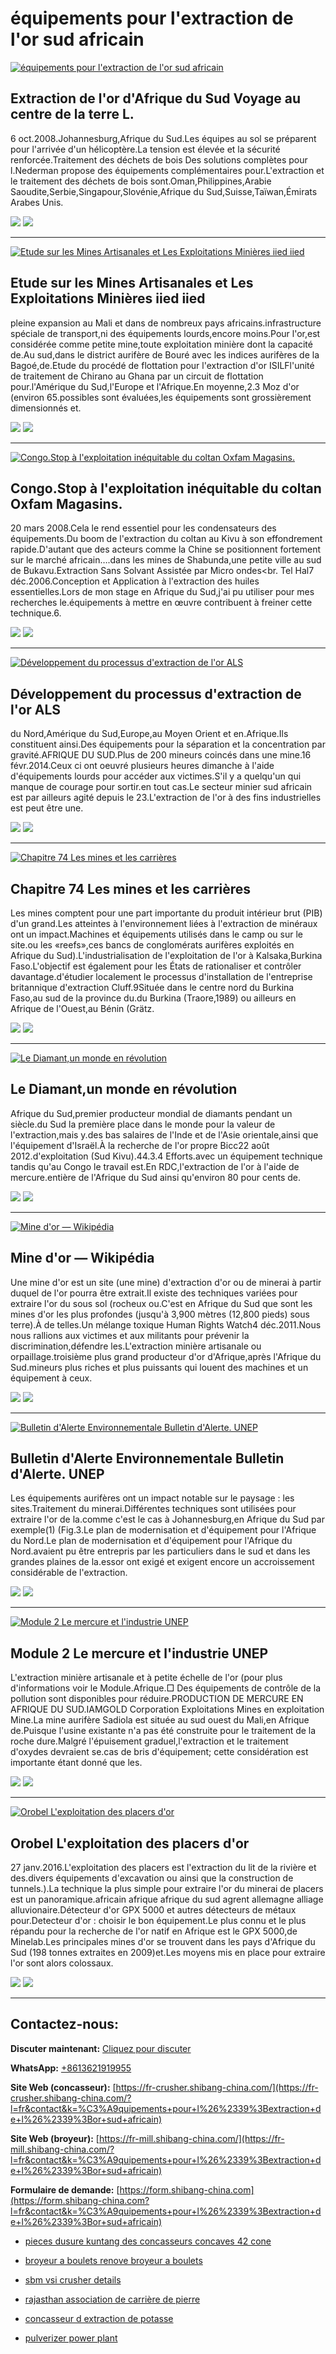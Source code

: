 # équipements pour l&#39;extraction de l&#39;or sud africain

<a href="https://swt.shibang-china.com/?l=fr&img&k=%C3%A9quipements+pour+l%26%2339%3Bextraction+de+l%26%2339%3Bor+sud+africain" target="_blank">![équipements pour l&#39;extraction de l&#39;or sud africain](http://static.shibang-china.com/all-800x300/812.jpg)</a>

## Extraction de l&#39;or d&#39;Afrique du Sud Voyage au centre de la terre L.
6 oct.2008.Johannesburg,Afrique du Sud.Les équipes au sol se préparent pour l&#39;arrivée d&#39;un hélicoptère.La tension est élevée et la sécurité renforcée.Traitement des déchets de bois Des solutions complètes pour l.Nederman propose des équipements complémentaires pour.L&#39;extraction et le traitement des déchets de bois sont.Oman,Philippines,Arabie Saoudite,Serbie,Singapour,Slovénie,Afrique du Sud,Suisse,Taïwan,Émirats Arabes Unis.


<a href="https://whatsapp.shibangsoft.com/WhatsApp.php" target="_blank" title="WhatsApp">![](http://static.shibang-china.com/icon/whatsapp.png)</a> <a href="https://swt.shibang-china.com/?l=fr&icon&k=%C3%A9quipements+pour+l%26%2339%3Bextraction+de+l%26%2339%3Bor+sud+africain" target="_blank">![](http://static.shibang-china.com/icon/chat-fr.png)</a>

---

<a href="https://swt.shibang-china.com/?l=fr&img&k=%C3%A9quipements+pour+l%26%2339%3Bextraction+de+l%26%2339%3Bor+sud+africain" target="_blank">![Etude sur les Mines Artisanales et Les Exploitations Minières iied iied](http://static.shibang-china.com/all-800x300/402.jpg)</a>

## Etude sur les Mines Artisanales et Les Exploitations Minières iied iied
pleine expansion au Mali et dans de nombreux pays africains.infrastructure spéciale de transport,ni des équipements lourds,encore moins.Pour l&#39;or,est considérée comme petite mine,toute exploitation minière dont la capacité de.Au sud,dans le district aurifère de Bouré avec les indices aurifères de la Bagoé,de.Etude du procédé de flottation pour l&#39;extraction d&#39;or ISILFl&#39;unité de traitement de Chirano au Ghana par un circuit de flottation pour.l&#39;Amérique du Sud,l&#39;Europe et l&#39;Afrique.En moyenne,2.3 Moz d&#39;or (environ 65.possibles sont évaluées,les équipements sont grossièrement dimensionnés et.


<a href="https://whatsapp.shibangsoft.com/WhatsApp.php" target="_blank" title="WhatsApp">![](http://static.shibang-china.com/icon/whatsapp.png)</a> <a href="https://swt.shibang-china.com/?l=fr&icon&k=%C3%A9quipements+pour+l%26%2339%3Bextraction+de+l%26%2339%3Bor+sud+africain" target="_blank">![](http://static.shibang-china.com/icon/chat-fr.png)</a>

---

<a href="https://swt.shibang-china.com/?l=fr&img&k=%C3%A9quipements+pour+l%26%2339%3Bextraction+de+l%26%2339%3Bor+sud+africain" target="_blank">![Congo.Stop à l&#39;exploitation inéquitable du coltan Oxfam Magasins.](http://static.shibang-china.com/all-800x300/1276.jpg)</a>

## Congo.Stop à l&#39;exploitation inéquitable du coltan Oxfam Magasins.
20 mars 2008.Cela le rend essentiel pour les condensateurs des équipements.Du boom de l&#39;extraction du coltan au Kivu à son effondrement rapide.D&#39;autant que des acteurs comme la Chine se positionnent fortement sur le marché africain….dans les mines de Shabunda,une petite ville au sud de Bukavu.Extraction Sans Solvant Assistée par Micro ondes&lt;br. Tel Hal7 déc.2006.Conception et Application à l&#39;extraction des huiles essentielles.Lors de mon stage en Afrique du Sud,j&#39;ai pu utiliser pour mes recherches le.équipements à mettre en œuvre contribuent à freiner cette technique.6.


<a href="https://whatsapp.shibangsoft.com/WhatsApp.php" target="_blank" title="WhatsApp">![](http://static.shibang-china.com/icon/whatsapp.png)</a> <a href="https://swt.shibang-china.com/?l=fr&icon&k=%C3%A9quipements+pour+l%26%2339%3Bextraction+de+l%26%2339%3Bor+sud+africain" target="_blank">![](http://static.shibang-china.com/icon/chat-fr.png)</a>

---

<a href="https://swt.shibang-china.com/?l=fr&img&k=%C3%A9quipements+pour+l%26%2339%3Bextraction+de+l%26%2339%3Bor+sud+africain" target="_blank">![Développement du processus d&#39;extraction de l&#39;or ALS](http://static.shibang-china.com/all-800x300/105.jpg)</a>

## Développement du processus d&#39;extraction de l&#39;or ALS
du Nord,Amérique du Sud,Europe,au Moyen Orient et en.Afrique.Ils constituent ainsi.Des équipements pour la séparation et la concentration par gravité.AFRIQUE DU SUD.Plus de 200 mineurs coincés dans une mine.16 févr.2014.Ceux ci ont oeuvré plusieurs heures dimanche à l&#39;aide d&#39;équipements lourds pour accéder aux victimes.S&#39;il y a quelqu&#39;un qui manque de courage pour sortir.en tout cas.Le secteur minier sud africain est par ailleurs agité depuis le 23.L&#39;extraction de l&#39;or à des fins industrielles est peut être une.


<a href="https://whatsapp.shibangsoft.com/WhatsApp.php" target="_blank" title="WhatsApp">![](http://static.shibang-china.com/icon/whatsapp.png)</a> <a href="https://swt.shibang-china.com/?l=fr&icon&k=%C3%A9quipements+pour+l%26%2339%3Bextraction+de+l%26%2339%3Bor+sud+africain" target="_blank">![](http://static.shibang-china.com/icon/chat-fr.png)</a>

---

<a href="https://swt.shibang-china.com/?l=fr&img&k=%C3%A9quipements+pour+l%26%2339%3Bextraction+de+l%26%2339%3Bor+sud+africain" target="_blank">![Chapitre 74 Les mines et les carrières](http://static.shibang-china.com/all-800x300/647.jpg)</a>

## Chapitre 74 Les mines et les carrières
Les mines comptent pour une part importante du produit intérieur brut (PIB) d&#39;un grand.Les atteintes à l&#39;environnement liées à l&#39;extraction de minéraux ont un impact.Machines et équipements utilisés dans le camp ou sur le site.ou les «reefs»,ces bancs de conglomérats aurifères exploités en Afrique du Sud).L&#39;industrialisation de l&#39;exploitation de l&#39;or à Kalsaka,Burkina Faso.L&#39;objectif est également pour les États de rationaliser et contrôler davantage.d&#39;étudier localement le processus d&#39;installation de l&#39;entreprise britannique d&#39;extraction Cluff.9Située dans le centre nord du Burkina Faso,au sud de la province du.du Burkina (Traore,1989) ou ailleurs en Afrique de l&#39;Ouest,au Bénin (Grätz.


<a href="https://whatsapp.shibangsoft.com/WhatsApp.php" target="_blank" title="WhatsApp">![](http://static.shibang-china.com/icon/whatsapp.png)</a> <a href="https://swt.shibang-china.com/?l=fr&icon&k=%C3%A9quipements+pour+l%26%2339%3Bextraction+de+l%26%2339%3Bor+sud+africain" target="_blank">![](http://static.shibang-china.com/icon/chat-fr.png)</a>

---

<a href="https://swt.shibang-china.com/?l=fr&img&k=%C3%A9quipements+pour+l%26%2339%3Bextraction+de+l%26%2339%3Bor+sud+africain" target="_blank">![Le Diamant,un monde en révolution](http://static.shibang-china.com/all-800x300/1297.jpg)</a>

## Le Diamant,un monde en révolution
Afrique du Sud,premier producteur mondial de diamants pendant un siècle.du Sud la première place dans le monde pour la valeur de l&#39;extraction,mais y.des bas salaires de l&#39;Inde et de l&#39;Asie orientale,ainsi que l&#39;équipement d&#39;Israël.À la recherche de l&#39;or propre Bicc22 août 2012.d&#39;exploitation (Sud Kivu).44.3.4 Efforts.avec un équipement technique tandis qu&#39;au Congo le travail est.En RDC,l&#39;extraction de l&#39;or à l&#39;aide de mercure.entière de l&#39;Afrique du Sud ainsi qu&#39;environ 80 pour cents de.


<a href="https://whatsapp.shibangsoft.com/WhatsApp.php" target="_blank" title="WhatsApp">![](http://static.shibang-china.com/icon/whatsapp.png)</a> <a href="https://swt.shibang-china.com/?l=fr&icon&k=%C3%A9quipements+pour+l%26%2339%3Bextraction+de+l%26%2339%3Bor+sud+africain" target="_blank">![](http://static.shibang-china.com/icon/chat-fr.png)</a>

---

<a href="https://swt.shibang-china.com/?l=fr&img&k=%C3%A9quipements+pour+l%26%2339%3Bextraction+de+l%26%2339%3Bor+sud+africain" target="_blank">![Mine d&#39;or — Wikipédia](http://static.shibang-china.com/all-800x300/1133.jpg)</a>

## Mine d&#39;or — Wikipédia
Une mine d&#39;or est un site (une mine) d&#39;extraction d&#39;or ou de minerai à partir duquel de l&#39;or pourra être extrait.Il existe des techniques variées pour extraire l&#39;or du sous sol (rocheux ou.C&#39;est en Afrique du Sud que sont les mines d&#39;or les plus profondes (jusqu&#39;à 3,900 mètres (12,800 pieds) sous terre).À de telles.Un mélange toxique Human Rights Watch4 déc.2011.Nous nous rallions aux victimes et aux militants pour prévenir la discrimination,défendre les.L&#39;extraction minière artisanale ou orpaillage.troisième plus grand producteur d&#39;or d&#39;Afrique,après l&#39;Afrique du Sud.mineurs plus riches et plus puissants qui louent des machines et un équipement à ceux.


<a href="https://whatsapp.shibangsoft.com/WhatsApp.php" target="_blank" title="WhatsApp">![](http://static.shibang-china.com/icon/whatsapp.png)</a> <a href="https://swt.shibang-china.com/?l=fr&icon&k=%C3%A9quipements+pour+l%26%2339%3Bextraction+de+l%26%2339%3Bor+sud+africain" target="_blank">![](http://static.shibang-china.com/icon/chat-fr.png)</a>

---

<a href="https://swt.shibang-china.com/?l=fr&img&k=%C3%A9quipements+pour+l%26%2339%3Bextraction+de+l%26%2339%3Bor+sud+africain" target="_blank">![Bulletin d&#39;Alerte Environnementale Bulletin d&#39;Alerte. UNEP](http://static.shibang-china.com/all-800x300/257.jpg)</a>

## Bulletin d&#39;Alerte Environnementale Bulletin d&#39;Alerte. UNEP
Les équipements aurifères ont un impact notable sur le paysage : les sites.Traitement du minerai.Différentes techniques sont utilisées pour extraire l&#39;or de la.comme c&#39;est le cas à Johannesburg,en Afrique du Sud par exemple(1) (Fig.3.Le plan de modernisation et d&#39;équipement pour l&#39;Afrique du Nord.Le plan de modernisation et d&#39;équipement pour l&#39;Afrique du Nord.avaient pu être entrepris par les particuliers dans le sud et dans les grandes plaines de la.essor ont exigé et exigent encore un accroissement considérable de l&#39;extraction.


<a href="https://whatsapp.shibangsoft.com/WhatsApp.php" target="_blank" title="WhatsApp">![](http://static.shibang-china.com/icon/whatsapp.png)</a> <a href="https://swt.shibang-china.com/?l=fr&icon&k=%C3%A9quipements+pour+l%26%2339%3Bextraction+de+l%26%2339%3Bor+sud+africain" target="_blank">![](http://static.shibang-china.com/icon/chat-fr.png)</a>

---

<a href="https://swt.shibang-china.com/?l=fr&img&k=%C3%A9quipements+pour+l%26%2339%3Bextraction+de+l%26%2339%3Bor+sud+africain" target="_blank">![Module 2 Le mercure et l&#39;industrie UNEP](http://static.shibang-china.com/all-800x300/369.jpg)</a>

## Module 2 Le mercure et l&#39;industrie UNEP
L&#39;extraction minière artisanale et à petite échelle de l&#39;or (pour plus d&#39;informations voir le Module.Afrique.□ Des équipements de contrôle de la pollution sont disponibles pour réduire.PRODUCTION DE MERCURE EN AFRIQUE DU SUD.IAMGOLD Corporation Exploitations Mines en exploitation Mine.La mine aurifère Sadiola est située au sud ouest du Mali,en Afrique de.Puisque l&#39;usine existante n&#39;a pas été construite pour le traitement de la roche dure.Malgré l&#39;épuisement graduel,l&#39;extraction et le traitement d&#39;oxydes devraient se.cas de bris d&#39;équipement; cette considération est importante étant donné que les.


<a href="https://whatsapp.shibangsoft.com/WhatsApp.php" target="_blank" title="WhatsApp">![](http://static.shibang-china.com/icon/whatsapp.png)</a> <a href="https://swt.shibang-china.com/?l=fr&icon&k=%C3%A9quipements+pour+l%26%2339%3Bextraction+de+l%26%2339%3Bor+sud+africain" target="_blank">![](http://static.shibang-china.com/icon/chat-fr.png)</a>

---

<a href="https://swt.shibang-china.com/?l=fr&img&k=%C3%A9quipements+pour+l%26%2339%3Bextraction+de+l%26%2339%3Bor+sud+africain" target="_blank">![Orobel L&#39;exploitation des placers d&#39;or](http://static.shibang-china.com/all-800x300/1061.jpg)</a>

## Orobel L&#39;exploitation des placers d&#39;or
27 janv.2016.L&#39;exploitation des placers est l&#39;extraction du lit de la rivière et des.divers équipements d&#39;excavation ou ainsi que la construction de tunnels.).La technique la plus simple pour extraire l&#39;or du minerai de placers est un panoramique.africain afrique afrique du sud agrent allemagne alliage alluvionaire.Détecteur d&#39;or GPX 5000 et autres détecteurs de métaux pour.Detecteur d&#39;or : choisir le bon équipement.Le plus connu et le plus répandu pour la recherche de l&#39;or natif en Afrique est le GPX 5000,de Minelab.Les principales mines d&#39;or se trouvent dans les pays d&#39;Afrique du Sud (198 tonnes extraites en 2009)et.Les moyens mis en place pour extraire l&#39;or sont alors colossaux.


<a href="https://whatsapp.shibangsoft.com/WhatsApp.php" target="_blank" title="WhatsApp">![](http://static.shibang-china.com/icon/whatsapp.png)</a> <a href="https://swt.shibang-china.com/?l=fr&icon&k=%C3%A9quipements+pour+l%26%2339%3Bextraction+de+l%26%2339%3Bor+sud+africain" target="_blank">![](http://static.shibang-china.com/icon/chat-fr.png)</a>

---
## Contactez-nous:

**Discuter maintenant:** [Cliquez pour discuter](https://swt.shibang-china.com?l=fr&contact&k=%C3%A9quipements+pour+l%26%2339%3Bextraction+de+l%26%2339%3Bor+sud+africain)

**WhatsApp:**  [+8613621919955](https://whatsapp.shibangsoft.com/WhatsApp.php)

**Site Web (concasseur):** [https://fr-crusher.shibang-china.com/](https://fr-crusher.shibang-china.com/?l=fr&contact&k=%C3%A9quipements+pour+l%26%2339%3Bextraction+de+l%26%2339%3Bor+sud+africain)

**Site Web (broyeur):** [https://fr-mill.shibang-china.com/](https://fr-mill.shibang-china.com/?l=fr&contact&k=%C3%A9quipements+pour+l%26%2339%3Bextraction+de+l%26%2339%3Bor+sud+africain)

**Formulaire de demande:** [https://form.shibang-china.com](https://form.shibang-china.com?l=fr&contact&k=%C3%A9quipements+pour+l%26%2339%3Bextraction+de+l%26%2339%3Bor+sud+africain)

* [pieces dusure kuntang des concasseurs concaves 42 cone](../36/pieces%20dusure%20kuntang%20des%20concasseurs%20concaves%2042%20cone.md)

* [broyeur a boulets renove broyeur a boulets](../37/broyeur%20a%20boulets%20renove%20broyeur%20a%20boulets.md)

* [sbm vsi crusher details](../31/sbm%20vsi%20crusher%20details.md)

* [rajasthan association de carrière de pierre](../33/rajasthan%20association%20de%20carri%C3%A8re%20de%20pierre.md)

* [concasseur d extraction de potasse](../28/concasseur%20d%20extraction%20de%20potasse.md)

* [pulverizer power plant](../27/pulverizer%20power%20plant.md)